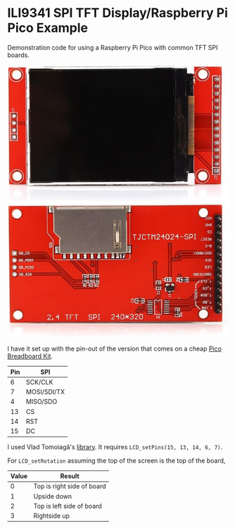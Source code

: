 # ILI9341 SPI TFT Display/Raspberry Pi Pico Example

Demonstration code for using a Raspberry Pi Pico with common TFT SPI boards.

![TFT SPI 240x320 Display](./imgs/tft_spi_display.jpg)

I have it set up with the pin-out of the version that comes on a cheap
[Pico Breadboard Kit](https://github.com/geeekpi/picoBDK).

| Pin | SPI         |
| --- | ----------- |
| 6   | SCK/CLK     |
| 7   | MOSI/SDI/TX |
| 4   | MISO/SDO    |
| 13  | CS          |
| 14  | RST         |
| 15  | DC          |

I used Vlad Tomoiagă's [library](https://github.com/tvlad1234/pico-displayDrivs). It requires `LCD_setPins(15, 13, 14, 6, 7)`.

For `LCD_setRotation` assuming the top of the screen is the top of the board,

| Value | Result                     |
| ----- | -------------------------- |
| 0     | Top is right side of board |
| 1     | Upside down                |
| 2     | Top is left side of board  |
| 3     | Rightside up               |
